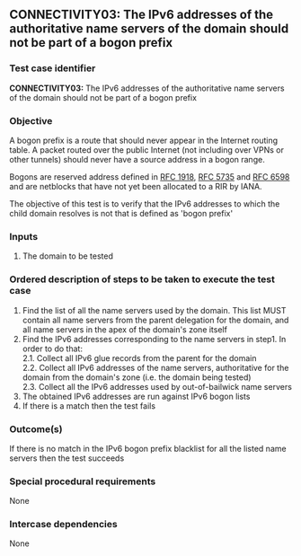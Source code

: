 ## CONNECTIVITY03: The IPv6 addresses of the authoritative name servers of the domain should not be part of a bogon prefix

### Test case identifier

**CONNECTIVITY03:** The IPv6 addresses of the authoritative name servers of the domain should not be part of a bogon prefix


### Objective

A bogon prefix is a route that should never appear in the Internet routing table. A packet routed over the public Internet (not including over VPNs or other tunnels) should never have a source address in a bogon range.

Bogons are reserved address defined in [RFC 1918](http://tools.ietf.org/html/rfc1918), [RFC 5735](http://tools.ietf.org/html/rfc5735) and [RFC 6598](http://tools.ietf.org/html/rfc6598) and are netblocks that have not yet been allocated to a RIR by IANA.

The objective of this test is to verify that the IPv6 addresses to which the child domain resolves is not that is defined as 'bogon prefix'


### Inputs

1. The domain to be tested

### Ordered description of steps to be taken to execute the test case

1. Find the list of all the name servers used by the domain. This list MUST contain all name servers from the parent delegation for the domain, and all name servers in the apex of the domain's zone itself
2. Find the IPv6 addresses corresponding to the name servers in step1. In order to do that: <br/>
2.1. Collect all IPv6 glue records from the parent for the domain <br/>
2.2. Collect all IPv6 addresses of the name servers, authoritative for the domain from the domain's zone (i.e. the domain being tested) <br/>
2.3. Collect all the IPv6 addresses used by out-of-bailwick name servers <br/>
3. The obtained IPv6 addresses are run against IPv6 bogon lists
4. If there is a match then the test fails

### Outcome(s)

If there is no match in the IPv6 bogon prefix blacklist for all the listed name servers then the test succeeds

### Special procedural requirements

None

### Intercase dependencies

None
